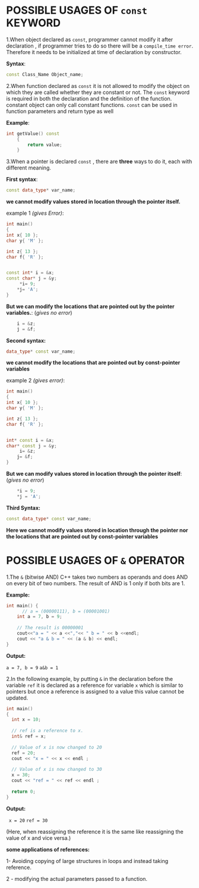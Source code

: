 # POSSIBLE USAGES OF `const` KEYWORD
1.When object declared as `const`, programmer cannot modify it after declaration , if programmer tries to do so there will be a `compile_time error`. Therefore it needs to be initialized at time of declaration by constructor.


**Syntax**: 
```C++
const Class_Name Object_name;
```

2.When function declared as `const` it is not allowed to modify the object on which they are called whether they are constant or not. 
 The `const` keyword is required in both the declaration and the definition of the function.
 constant object can only call constant functions.
 `const` can be used in function parameters and return type as well

**Example**:
```C++
int getValue() const
    {
        return value;
    }
 ```





3.When a pointer is declared `const` , there are **three** ways to do it, each with different meaning.

**First syntax**:
```C++
const data_type* var_name;
```
**we cannot modify values stored in location through the pointer itself.**

example 1 _(gives Error)_:
```C++
int main()
{
int x{ 10 };
char y{ 'M' };

int z{ 13 };
char f{ 'R' };


const int* i = &x;
const char* j = &y;
     *i= 9;
    *j= 'A';
}
```
**But we can modify the locations that are pointed out by the pointer variables.**: (_gives no error_)

```C++
    i = &z;
    j = &f;
```



**Second syntax:**
```C++
data_type* const var_name;
```
**we cannot modify the locations that are pointed out by const-pointer variables**

example 2 _(gives error)_:

```C++
int main()
{
int x{ 10 };
char y{ 'M' };

int z{ 13 };
char f{ 'R' };


int* const i = &x;
char* const j = &y;
     i= &z;
    j= &f;
}
```

**But we can modify values stored in location through the pointer itself**:(_gives no error_)


```C++
    *i = 9;
    *j = 'A';
```


**Third Syntax:**

```C++
const data_type* const var_name;
```

**Here we cannot modify values stored in location through the pointer nor the locations that are pointed out by const-pointer variables**

# POSSIBLE USAGES OF `&` OPERATOR
1.The `&` (bitwise AND) C++ takes two numbers as operands and does AND on every bit of two numbers. The result of AND is 1 only if both bits are 1. 

**Example:**
```C++
int main() {
      // a = (00000111), b = (00001001)
    int a = 7, b = 9;
  
    // The result is 00000001
    cout<<"a = " << a <<","<< " b = " << b <<endl;
    cout << "a & b = " << (a & b) << endl;
}
```

**Output:**

`a = 7, b = 9`
`a&b = 1 `




2.In the following example, by putting `&` in the declaration before the variable `ref` it is declared as a reference for variable `x` which is similar to pointers but once a reference is assigned to a value this value cannot be updated. 
```C++
int main()
{
  int x = 10;
  
  // ref is a reference to x.
  int& ref = x;
  
  // Value of x is now changed to 20
  ref = 20;
  cout << "x = " << x << endl ;
  
  // Value of x is now changed to 30
  x = 30;
  cout << "ref = " << ref << endl ;
  
  return 0;
}
```


 
**Output:**

` x = 20`
`ref = 30`

(Here, when reassigning the reference it is the same like reassigning the value of x and vice versa.)



**some applications of references:**

1- Avoiding copying of large structures in loops and instead taking reference.

2 - modifying the actual parameters passed to a function.

